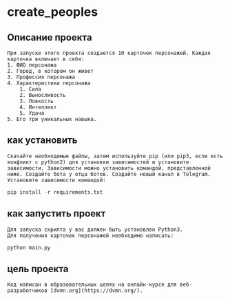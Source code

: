 # create_peoples
## Описание проекта
    При запуске этого проекта создается 10 карточек персонажей. Каждая карточка включает в себя:
    1. ФИО персонажа
    2. Город, в котором он живет
    3. Профессия персонажа
    4. Характеристики персонажа
        1. Сила
        2. Выносливость
        3. Ловкость
        4. Интеллект
        5. Удача
    5. Его три уникальных навыка.

## как установить
    Скачайте необходимые файлы, затем используйте pip (или pip3, если есть конфликт с python2) для установки зависимостей и установите зависимости. Зависимости можно установить командой, представленной ниже. Создайте бота у отца ботов. Создайте новый канал в Telegram.
    Установите зависимости командой: 
```python
pip install -r requirements.txt
```
## как запустить проект
    Для запуска скрипта у вас должен быть установлен Python3.
    Для получения карточек персонажей необходимо написать:
```python
python main.py
```
## цель проекта
    Код написан в образовательных целях на онлайн-курсе для веб-разработчиков [dvmn.org](https://dvmn.org/).
